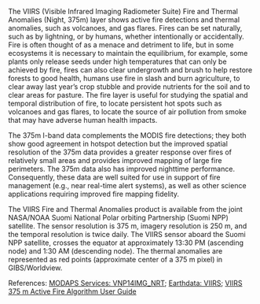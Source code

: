 The VIIRS (Visible Infrared Imaging Radiometer Suite) Fire and Thermal Anomalies (Night, 375m) layer shows active fire detections and thermal anomalies, such as volcanoes, and gas flares. Fires can be set naturally, such as by lightning, or by humans, whether intentionally or accidentally. Fire is often thought of as a menace and detriment to life, but in some ecosystems it is necessary to maintain the equilibrium, for example, some plants only release seeds under high temperatures that can only be achieved by fire, fires can also clear undergrowth and brush to help restore forests to good health, humans use fire in slash and burn agriculture, to clear away last year’s crop stubble and provide nutrients for the soil and to clear areas for pasture. The fire layer is useful for studying the spatial and temporal distribution of fire, to locate persistent hot spots such as volcanoes and gas flares, to locate the source of air pollution from smoke that may have adverse human health impacts.

The 375m I-band data complements the MODIS fire detections; they both show good agreement in hotspot detection but the improved spatial resolution of the 375m data provides a greater response over fires of relatively small areas and provides improved mapping of large fire perimeters. The 375m data also has improved nighttime performance. Consequently, these data are well suited for use in support of fire management (e.g., near real-time alert systems), as well as other science applications requiring improved fire mapping fidelity.

The VIIRS Fire and Thermal Anomalies product is available from the joint NASA/NOAA Suomi National Polar orbiting Partnership (Suomi NPP) satellite. The sensor resolution is 375 m, imagery resolution is 250 m, and the temporal resolution is twice daily. The VIIRS sensor aboard the Suomi NPP satellite, crosses the equator at approximately 13:30 PM (ascending node) and 1:30 AM (descending node). The thermal anomalies are represented as red points (approximate center of a 375 m pixel) in GIBS/Worldview.

References: [MODAPS Services: VNP14IMG_NRT](https://modaps.modaps.eosdis.nasa.gov/services/about/products/viirs-land-c1-nrt/VNP14IMG-6min_NRT.html); [Earthdata: VIIRS](https://earthdata.nasa.gov/earth-observation-data/near-real-time/download-nrt-data/viirs-nrt); [VIIRS 375 m Active Fire Algorithm User Guide](https://viirsland.gsfc.nasa.gov/PDF/VIIRS_activefire_User_Guide.pdf)
